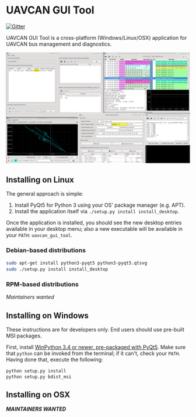 UAVCAN GUI Tool
===============

[![Gitter](https://img.shields.io/badge/gitter-join%20chat-green.svg)](https://gitter.im/UAVCAN/general)

UAVCAN GUI Tool is a cross-platform (Windows/Linux/OSX) application for UAVCAN bus management and diagnostics.

![UAVCAN GUI Tool screenshot](screenshot.png "UAVCAN GUI Tool screenshot")

## Installing on Linux

The general approach is simple:

1. Install PyQt5 for Python 3 using your OS' package manager (e.g. APT).
2. Install the application itself via `./setup.py install install_desktop`.

Once the application is installed, you should see the new desktop entries available in your desktop menu;
also a new executable will be available in your `PATH`: `uavcan_gui_tool`.

### Debian-based distributions

```bash
sudo apt-get install python3-pyqt5 python3-pyqt5.qtsvg
sudo ./setup.py install install_desktop
```

### RPM-based distributions

*Maintainers wanted*

## Installing on Windows

These instructions are for developers only. End users should use pre-built MSI packages.

First, install [WinPython 3.4 or newer, pre-packaged with PyQt5](http://winpython.github.io/).
Make sure that `python` can be invoked from the terminal; if it can't, check your `PATH`.
Having done that, execute the following:

```dos
python setup.py install
python setup.py bdist_msi
```

## Installing on OSX

***MAINTAINERS WANTED***
